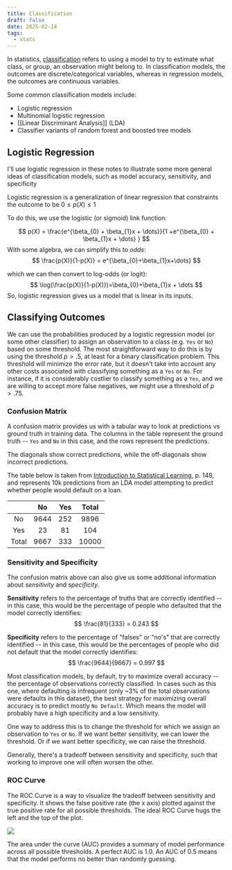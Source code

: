 ```yaml
---
title: Classification
draft: false
date: 2025-02-14
tags:
  - stats
---
```

In statistics, [classification](https://en.wikipedia.org/wiki/Statistical_classification) refers to using a model to try to estimate what class, or group, an observation might belong to. In classification models, the outcomes are discrete/categorical variables, whereas in regression models, the outcomes are continuous variables.

Some common classification models include:
- Logistic regression
- Multinomial logistic regression
- [[Linear Discriminant Analysis]] (LDA)
- Classifier variants of random forest and boosted tree models
## Logistic Regression

I'll use logistic regression in these notes to illustrate some more general ideas of classification models, such as model accuracy, sensitivity, and specificity

Logistic regression is a generalization of linear regression that constraints the outcome to be  $0 \leq p(X) \leq 1$

To do this, we use the logistic (or sigmoid) link function:


$$
p(X) = \frac{e^{\beta_{0} + \beta_{1}x + \dots}}{1 +e^{\beta_{0} + \beta_{1}x + \dots} }
$$
With some algebra, we can simplify this to *odds*:
$$
\frac{p(X)}{1-p(X)} = e^{\beta_{0}+\beta_{1}x+\dots}
$$

which we can then convert to log-odds (or logit):
$$
\log(\frac{p(X)}{1-p(X)})=\beta_{0}+\beta_{1}x + \dots
$$
So, logistic regression gives us a model that is linear in its inputs.

## Classifying Outcomes

We can use the probabilities produced by a logistic regression model (or some other classifier) to assign an observation to a class (e.g. `Yes` or `No`) based on some threshold. The most straightforward way to do this is by using the threshold $p > .5$, at least for a binary classification problem. This threshold will minimize the error rate, but it doesn't take into account any other costs associated with classifying something as a `Yes` or `No`. For instance, if it is considerably costlier to classify something as a `Yes`, and we are willing to accept more false negatives, we might use a threshold of $p > .75$.

### Confusion Matrix

A confusion matrix provides us with a tabular way to look at predictions vs ground truth in training data. The columns in the table represent the ground truth -- `Yes` and `No` in this case, and the rows represent the predictions.

The diagonals show correct predictions, while the off-diagonals show incorrect predictions.

The table below is taken from [Introduction to Statistical Learning](https://www.statlearning.com/), p. 148, and represents 10k predictions from an LDA model attempting to predict whether people would default on a loan.

|       |  No  | Yes | Total |
| :---: | :--: | :-: | :---: |
|  No   | 9644 | 252 | 9896  |
|  Yes  |  23  | 81  |  104  |
| Total | 9667 | 333 | 10000 |


### Sensitivity and Specificity

The confusion matrix above can also give us some additional information about *sensitivity* and *specificity*.

**Sensitivity** refers to the percentage of truths that are correctly identified -- in this case, this would be the percentage of people who defaulted that the model correctly identifies:
$$
\frac{81}{333} = 0.243
$$

**Specificity** refers to the percentage of "falses" or "no's" that are correctly identified -- in this case, this would be the percentages of people who did not default that the model correctly identifies:
$$
\frac{9644}{9667} = 0.997
$$

Most classification models, by default, try to maximize overall accuracy -- the percentage of observations correctly classified. In cases such as this one, where defaulting is infrequent (only ~3% of the total observations were defaults in this dataset), the best strategy for maximizing overall accuracy is to predict mostly `No Default`. Which means the model will probably have a high specificity and a low sensitivity.

One way to address this is to change the threshold for which we assign an observation to `Yes` or `No`. If we want better sensitivity, we can lower the threshold. Or if we want better specificity, we can raise the threshold.

Generally, there's a tradeoff between sensitivity and specificity, such that working to improve one will often worsen the other. 
### ROC Curve

The ROC Curve is a way to visualize the tradeoff between sensitivity and specificity. It shows the false positive rate (the x axis) plotted against the true positive rate for all possible thresholds. The ideal ROC Curve hugs the left and the top of the plot.

![](https://cdn.prod.website-files.com/660ef16a9e0687d9cc27474a/662c42679571ef35419c9935_647607123e84a06a426ce627_classification_metrics_014-min.png)

The area under the curve (AUC) provides a summary of model performance across all possible thresholds. A perfect AUC is 1.0. An AUC of 0.5 means that the model performs no better than randomly guessing.
